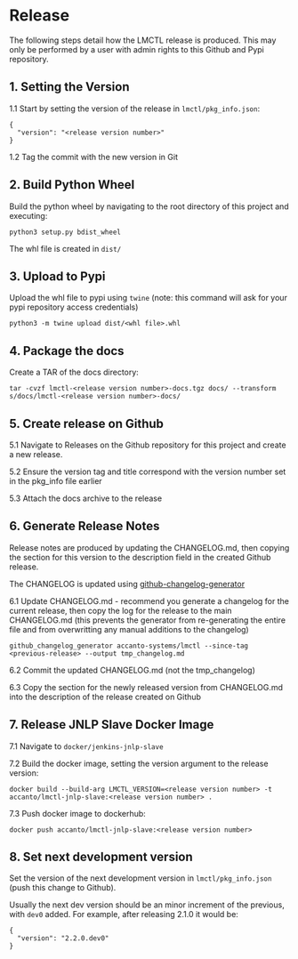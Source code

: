 # Release

The following steps detail how the LMCTL release is produced. This may only be performed by a user with admin rights to this Github and Pypi repository.

## 1. Setting the Version

1.1 Start by setting the version of the release in `lmctl/pkg_info.json`:

```
{
  "version": "<release version number>"
}
```

1.2 Tag the commit with the new version in Git

## 2. Build Python Wheel

Build the python wheel by navigating to the root directory of this project and executing:

```
python3 setup.py bdist_wheel
```

The whl file is created in `dist/`

## 3. Upload to Pypi

Upload the whl file to pypi using `twine` (note: this command will ask for your pypi repository access credentials)

```
python3 -m twine upload dist/<whl file>.whl
```

## 4. Package the docs

Create a TAR of the docs directory:

```
tar -cvzf lmctl-<release version number>-docs.tgz docs/ --transform s/docs/lmctl-<release version number>-docs/
```

## 5. Create release on Github

5.1 Navigate to Releases on the Github repository for this project and create a new release.

5.2 Ensure the version tag and title correspond with the version number set in the pkg_info file earlier

5.3 Attach the docs archive to the release

## 6. Generate Release Notes

Release notes are produced by updating the CHANGELOG.md, then copying the section for this version to the description field in the created Github release.

The CHANGELOG is updated using [github-changelog-generator](https://github.com/github-changelog-generator/github-changelog-generator#why-should-i-care)

6.1 Update CHANGELOG.md - recommend you generate a changelog for the current release, then copy the log for the release to the main CHANGELOG.md (this prevents the generator from re-generating the entire file and from overwritting any manual additions to the changelog)

```
github_changelog_generator accanto-systems/lmctl --since-tag <previous-release> --output tmp_changelog.md
```

6.2 Commit the updated CHANGELOG.md (not the tmp_changelog)

6.3 Copy the section for the newly released version from CHANGELOG.md into the description of the release created on Github

## 7. Release JNLP Slave Docker Image

7.1 Navigate to `docker/jenkins-jnlp-slave`

7.2 Build the docker image, setting the version argument to the release version:

```
docker build --build-arg LMCTL_VERSION=<release version number> -t accanto/lmctl-jnlp-slave:<release version number> .
```

7.3 Push docker image to dockerhub:

```
docker push accanto/lmctl-jnlp-slave:<release version number>
```

## 8. Set next development version

Set the version of the next development version in `lmctl/pkg_info.json` (push this change to Github).

Usually the next dev version should be an minor increment of the previous, with `dev0` added. For example, after releasing 2.1.0 it would be:

```
{
  "version": "2.2.0.dev0"
}
```
